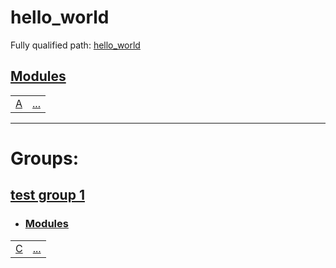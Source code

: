 # hello_world

Fully qualified path: [hello_world](./hello_world.md)


## [Modules](./hello_world-modules.md)

| | |
|:---|:---|
| [A](./hello_world-A.md) | [...](./hello_world-A.md) |


---
 
# Groups: 

## [test group 1](test_group_1.md)

- ### [Modules](./test_group_1-modules.md)

| | |
|:---|:---|
| [C](./hello_world-C.md) | [...](./hello_world-C.md) |
